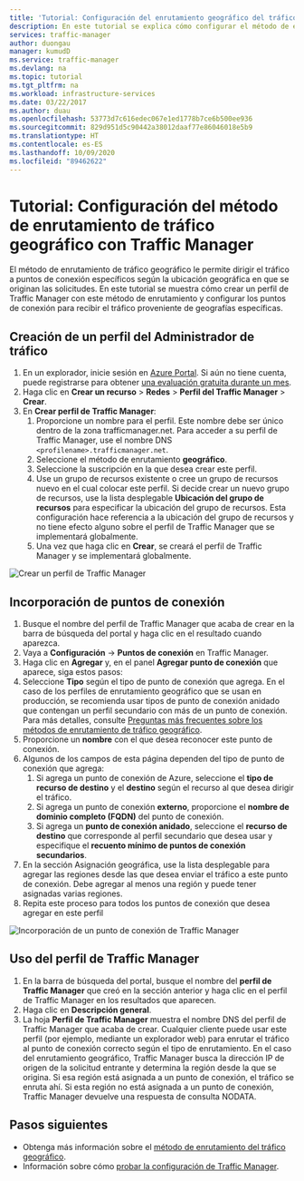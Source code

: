 ```yaml
---
title: 'Tutorial: Configuración del enrutamiento geográfico del tráfico con Azure Traffic Manager'
description: En este tutorial se explica cómo configurar el método de enrutamiento geográfico del tráfico mediante Azure Traffic Manager
services: traffic-manager
author: duongau
manager: kumudD
ms.service: traffic-manager
ms.devlang: na
ms.topic: tutorial
ms.tgt_pltfrm: na
ms.workload: infrastructure-services
ms.date: 03/22/2017
ms.author: duau
ms.openlocfilehash: 53773d7c616edec067e1ed1778b7ce6b500ee936
ms.sourcegitcommit: 829d951d5c90442a38012daaf77e86046018e5b9
ms.translationtype: HT
ms.contentlocale: es-ES
ms.lasthandoff: 10/09/2020
ms.locfileid: "89462622"
---
```

# <a name="tutorial-configure-the-geographic-traffic-routing-method-using-traffic-manager"></a>Tutorial: Configuración del método de enrutamiento de tráfico geográfico con Traffic Manager

El método de enrutamiento de tráfico geográfico le permite dirigir el tráfico a puntos de conexión específicos según la ubicación geográfica en que se originan las solicitudes. En este tutorial se muestra cómo crear un perfil de Traffic Manager con este método de enrutamiento y configurar los puntos de conexión para recibir el tráfico proveniente de geografías específicas.

## <a name="create-a-traffic-manager-profile"></a>Creación de un perfil del Administrador de tráfico

1. En un explorador, inicie sesión en [Azure Portal](https://portal.azure.com). Si aún no tiene cuenta, puede registrarse para obtener [una evaluación gratuita durante un mes](https://azure.microsoft.com/free/).
2. Haga clic en **Crear un recurso** > **Redes** > **Perfil del Traffic Manager** > **Crear**.
4. En **Crear perfil de Traffic Manager**:
    1. Proporcione un nombre para el perfil. Este nombre debe ser único dentro de la zona trafficmanager.net. Para acceder a su perfil de Traffic Manager, use el nombre DNS `<profilename>.trafficmanager.net`.
    2. Seleccione el método de enrutamiento **geográfico**.
    3. Seleccione la suscripción en la que desea crear este perfil.
    4. Use un grupo de recursos existente o cree un grupo de recursos nuevo en el cual colocar este perfil. Si decide crear un nuevo grupo de recursos, use la lista desplegable **Ubicación del grupo de recursos** para especificar la ubicación del grupo de recursos. Esta configuración hace referencia a la ubicación del grupo de recursos y no tiene efecto alguno sobre el perfil de Traffic Manager que se implementará globalmente.
    5. Una vez que haga clic en **Crear**, se creará el perfil de Traffic Manager y se implementará globalmente.

![Crear un perfil de Traffic Manager](./media/traffic-manager-geographic-routing-method/create-traffic-manager-profile.png)

## <a name="add-endpoints"></a>Incorporación de puntos de conexión

1. Busque el nombre del perfil de Traffic Manager que acaba de crear en la barra de búsqueda del portal y haga clic en el resultado cuando aparezca.
2. Vaya a **Configuración** -> **Puntos de conexión** en Traffic Manager.
3. Haga clic en **Agregar** y, en el panel **Agregar punto de conexión** que aparece, siga estos pasos:
4. Seleccione **Tipo** según el tipo de punto de conexión que agrega. En el caso de los perfiles de enrutamiento geográfico que se usan en producción, se recomienda usar tipos de punto de conexión anidado que contengan un perfil secundario con más de un punto de conexión. Para más detalles, consulte [Preguntas más frecuentes sobre los métodos de enrutamiento de tráfico geográfico](traffic-manager-FAQs.md).
5. Proporcione un **nombre** con el que desea reconocer este punto de conexión.
6. Algunos de los campos de esta página dependen del tipo de punto de conexión que agrega:
    1. Si agrega un punto de conexión de Azure, seleccione el **tipo de recurso de destino** y el **destino** según el recurso al que desea dirigir el tráfico.
    2. Si agrega un punto de conexión **externo**, proporcione el **nombre de dominio completo (FQDN)** del punto de conexión.
    3. Si agrega un **punto de conexión anidado**, seleccione el **recurso de destino** que corresponde al perfil secundario que desea usar y especifique el **recuento mínimo de puntos de conexión secundarios**.
7. En la sección Asignación geográfica, use la lista desplegable para agregar las regiones desde las que desea enviar el tráfico a este punto de conexión. Debe agregar al menos una región y puede tener asignadas varias regiones.
8. Repita este proceso para todos los puntos de conexión que desea agregar en este perfil

![Incorporación de un punto de conexión de Traffic Manager](./media/traffic-manager-geographic-routing-method/add-traffic-manager-endpoint.png)

## <a name="use-the-traffic-manager-profile"></a>Uso del perfil de Traffic Manager
1.  En la barra de búsqueda del portal, busque el nombre del **perfil de Traffic Manager** que creó en la sección anterior y haga clic en el perfil de Traffic Manager en los resultados que aparecen.
2. Haga clic en **Descripción general**.
3. La hoja **Perfil de Traffic Manager** muestra el nombre DNS del perfil de Traffic Manager que acaba de crear. Cualquier cliente puede usar este perfil (por ejemplo, mediante un explorador web) para enrutar el tráfico al punto de conexión correcto según el tipo de enrutamiento.  En el caso del enrutamiento geográfico, Traffic Manager busca la dirección IP de origen de la solicitud entrante y determina la región desde la que se origina. Si esa región está asignada a un punto de conexión, el tráfico se enruta ahí. Si esta región no está asignada a un punto de conexión, Traffic Manager devuelve una respuesta de consulta NODATA.

## <a name="next-steps"></a>Pasos siguientes

- Obtenga más información sobre el [método de enrutamiento del tráfico geográfico](traffic-manager-routing-methods.md#geographic).
- Información sobre cómo [probar la configuración de Traffic Manager](traffic-manager-testing-settings.md).
